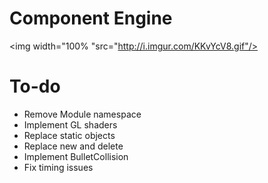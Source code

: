 # Component Engine
<img width="100% "src="http://i.imgur.com/KKvYcV8.gif"/>

# To-do
- Remove Module namespace
- Implement GL shaders
- Replace static objects
- Replace new and delete
- Implement BulletCollision
- Fix timing issues